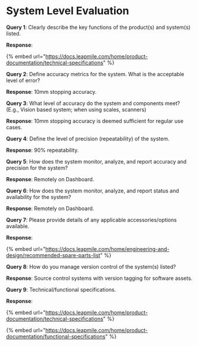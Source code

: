 # System Level Evaluation

**Query 1**: Clearly describe the key functions of the product(s) and system(s) listed.

**Response**:

{% embed url="https://docs.leapmile.com/home/product-documentation/technical-specifications" %}

**Query 2**: Define accuracy metrics for the system. What is the acceptable level of error?

**Response**: 10mm stopping accuracy.

**Query 3**: What level of accuracy do the system and components meet? (E.g., Vision based system; when using scales, scanners)

**Response**: 10mm stopping accuracy is deemed sufficient for regular use cases.

**Query 4**: Define the level of precision (repeatability) of the system.

**Response**: 90% repeatability.

**Query 5**: How does the system monitor, analyze, and report accuracy and precision for the system?

**Response**: Remotely on Dashboard.

**Query 6**: How does the system monitor, analyze, and report status and availability for the system?

**Response**: Remotely on Dashboard.

**Query 7**: Please provide details of any applicable accessories/options available.

**Response**:

{% embed url="https://docs.leapmile.com/home/engineering-and-design/recommended-spare-parts-list" %}

**Query 8**: How do you manage version control of the system(s) listed?

**Response**: Source control systems with version tagging for software assets.

**Query 9**: Technical/functional specifications.

**Response**:

{% embed url="https://docs.leapmile.com/home/product-documentation/technical-specifications" %}

{% embed url="https://docs.leapmile.com/home/product-documentation/functional-specifications" %}
